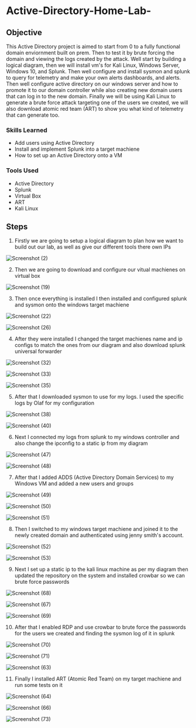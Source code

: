 # Active-Directory-Home-Lab-

## Objective
This Active Directory project is aimed to start from 0 to a fully functional domain enviornment built on prem. Then to test it by brute forcing the domain and viewing the logs created by the attack. Well start by building a logical diagram, then we will install vm's for Kali Linux, Windows Server, Windows 10, and Splunk. Then well configure and install sysmon and splunk to query for telemetry and make your own alerts dashboards, and alerts. Then well configure active directory on our windows server and how to promote it to our domain controller while also creating new domain users that can log in to the new domain. Finally we will be using Kali Linux to generate a brute force attack targeting one of the users we created, we will also download atomic red team (ART) to show you what kind of telemetry that can generate too.



### Skills Learned

- Add users using Active Directory
- Install and implement Splunk into a target machiene
- How to set up an Active Directory onto a VM
### Tools Used

- Active Directory 
- Splunk
- Virtual Box
- ART
- Kali Linux

## Steps
1. Firstly we are going to setup a logical diagram to plan how we want to build out our lab, as well as give our different tools there own IPs

![Screenshot (2)](https://github.com/hinksmon/Active-Directory-Home-Lab-/assets/162920003/9e272d74-1734-4ab0-b9dc-2cb5b435fc4d)

2. Then we are going to download and configure our vitual machienes on virtual box

![Screenshot (19)](https://github.com/hinksmon/Active-Directory-Home-Lab-/assets/162920003/57ab346c-4682-4d60-a07b-da40d56d06d6)

3. Then once everything is installed I then installed and configured splunk and sysmon onto the windows target machiene

![Screenshot (22)](https://github.com/hinksmon/Active-Directory-Home-Lab-/assets/162920003/932a9b98-c349-4008-a880-5879bc56200c)

![Screenshot (26)](https://github.com/hinksmon/Active-Directory-Home-Lab-/assets/162920003/52ce8c20-4687-4dd7-abf7-2bf3ad9d85ae)


4. After they were installed I changed the target machienes name and ip configs to match the ones from our diagram and also download splunk universal forwarder 

![Screenshot (32)](https://github.com/hinksmon/Active-Directory-Home-Lab-/assets/162920003/0effd2f9-19ed-4a41-ab4a-27cff9ad761b)


![Screenshot (33)](https://github.com/hinksmon/Active-Directory-Home-Lab-/assets/162920003/977148b1-2988-457b-89b1-7273d0643b03)

 ![Screenshot (35)](https://github.com/hinksmon/Active-Directory-Home-Lab-/assets/162920003/8a1cbddb-35c2-49ec-873d-7ff512e69a6c)

 5. After that I downloaded sysmon to use for my logs. I used the specific logs by Olaf for my configuration

![Screenshot (38)](https://github.com/hinksmon/Active-Directory-Home-Lab-/assets/162920003/c5d27fa6-925d-422b-8d85-a35a94374d89)

![Screenshot (40)](https://github.com/hinksmon/Active-Directory-Home-Lab-/assets/162920003/48a5c658-0209-46f8-88a3-7c05635220d1)

6. Next I connected my logs from splunk to my windows controller and also change the ipconfig to a static ip from my diagram


![Screenshot (47)](https://github.com/hinksmon/Active-Directory-Home-Lab-/assets/162920003/b7dfff32-f178-481f-9fa1-6346bb6d7ff4)

![Screenshot (48)](https://github.com/hinksmon/Active-Directory-Home-Lab-/assets/162920003/df861ef1-4116-4412-baca-df4cec0d0cf5)


7. After that I added ADDS (Active Directory Domain Services) to my Windows VM and added a new users and groups 

![Screenshot (49)](https://github.com/hinksmon/Active-Directory-Home-Lab-/assets/162920003/8f41a9d4-1d6c-45d9-9ff3-c989a1384c50)

![Screenshot (50)](https://github.com/hinksmon/Active-Directory-Home-Lab-/assets/162920003/6ec3025f-d766-404b-9f34-f8e70c30e94f)

![Screenshot (51)](https://github.com/hinksmon/Active-Directory-Home-Lab-/assets/162920003/6bd69051-453c-4efc-9bd2-f4e85835ed95)

8. Then I switched to my windows target machiene and joined it to the newly created domain and authenticated using jenny smith's account.

![Screenshot (52)](https://github.com/hinksmon/Active-Directory-Home-Lab-/assets/162920003/aa45c75b-c2e1-45c1-954b-1aedae5e23a8)

![Screenshot (53)](https://github.com/hinksmon/Active-Directory-Home-Lab-/assets/162920003/3c726c73-ad6e-4459-a103-d48ff6048fe6)

9. Next I set up a static ip to the kali linux machine as per my diagram then updated the repository on the system and installed crowbar so we can brute force passwords

![Screenshot (68)](https://github.com/hinksmon/Active-Directory-Home-Lab-/assets/162920003/966a26b8-53fe-4efc-9fc1-669f0d9b4f56)

![Screenshot (67)](https://github.com/hinksmon/Active-Directory-Home-Lab-/assets/162920003/00d701a4-54e5-4a4f-af05-92e400fd6c24)

![Screenshot (69)](https://github.com/hinksmon/Active-Directory-Home-Lab-/assets/162920003/e46beb35-2d5a-4f17-ac68-8e4b210b5249)


10. After that I enabled RDP and use crowbar to brute force the passwords for the users we created and finding the sysmon log of it in splunk 

![Screenshot (70)](https://github.com/hinksmon/Active-Directory-Home-Lab-/assets/162920003/c0c181b6-076c-45a7-8fc2-563bdefbdbb2)

![Screenshot (71)](https://github.com/hinksmon/Active-Directory-Home-Lab-/assets/162920003/8a7991a5-2f52-4259-85db-326a9e454cd9)

![Screenshot (63)](https://github.com/hinksmon/Active-Directory-Home-Lab-/assets/162920003/97b9e0ce-0ea1-49cf-a630-2d19bb338866)


11. Finally I installed ART (Atomic Red Team) on my target machiene and run some tests on it 

![Screenshot (64)](https://github.com/hinksmon/Active-Directory-Home-Lab-/assets/162920003/83eb398a-d402-4dc1-83c1-6738821a9342)

![Screenshot (66)](https://github.com/hinksmon/Active-Directory-Home-Lab-/assets/162920003/d398fd72-932b-45fb-89ac-5f5326d98510)

![Screenshot (73)](https://github.com/hinksmon/Active-Directory-Home-Lab-/assets/162920003/34164daa-3fae-494f-b458-6e87585d5c2f)




